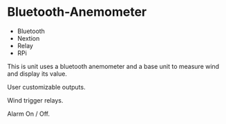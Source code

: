 # Bluetooth-Anemometer

- Bluetooth
- Nextion
- Relay
- RPi

This is unit uses a bluetooth anemometer and a base unit to measure wind and display its value.

User customizable outputs.

Wind trigger relays.

Alarm On / Off.
